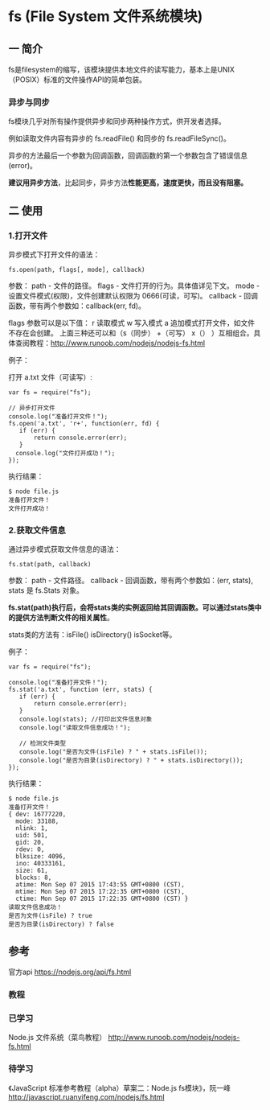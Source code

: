 # fs (File System 文件系统模块)
## 一 简介
fs是filesystem的缩写，该模块提供本地文件的读写能力，基本上是UNIX（POSIX）标准的文件操作API的简单包装。

### 异步与同步
fs模块几乎对所有操作提供异步和同步两种操作方式，供开发者选择。

例如读取文件内容有异步的 fs.readFile() 和同步的 fs.readFileSync()。

异步的方法最后一个参数为回调函数，回调函数的第一个参数包含了错误信息(error)。

**建议用异步方法**，比起同步，异步方法**性能更高，速度更快，而且没有阻塞。**

## 二 使用
### 1.打开文件

异步模式下打开文件的语法：
```
fs.open(path, flags[, mode], callback)

```

参数：
path - 文件的路径。
flags - 文件打开的行为。具体值详见下文。
mode - 设置文件模式(权限)，文件创建默认权限为 0666(可读，可写)。
callback - 回调函数，带有两个参数如：callback(err, fd)。

flags 参数可以是以下值：
r 读取模式
w 写入模式
a 追加模式打开文件，如文件不存在会创建。
上面三种还可以和（s（同步） +（可写）  x（） ）互相组合。具体查阅教程：http://www.runoob.com/nodejs/nodejs-fs.html

例子：

打开 a.txt 文件（可读写）:

```
var fs = require("fs");

// 异步打开文件
console.log("准备打开文件！");
fs.open('a.txt', 'r+', function(err, fd) {
   if (err) {
       return console.error(err);
   }
  console.log("文件打开成功！");     
});
```

执行结果：


```
$ node file.js 
准备打开文件！
文件打开成功！
```

### 2.获取文件信息 
通过异步模式获取文件信息的语法：

```
fs.stat(path, callback)
```

参数：
path - 文件路径。
callback - 回调函数，带有两个参数如：(err, stats), stats 是 fs.Stats 对象。

**fs.stat(path)执行后，会将stats类的实例返回给其回调函数。可以通过stats类中的提供方法判断文件的相关属性**。

stats类的方法有：isFile()	 isDirectory() isSocket等。

例子：


```
var fs = require("fs");

console.log("准备打开文件！");
fs.stat('a.txt', function (err, stats) {
   if (err) {
       return console.error(err);
   }
   console.log(stats); //打印出文件信息对象
   console.log("读取文件信息成功！");
   
   // 检测文件类型
   console.log("是否为文件(isFile) ? " + stats.isFile());
   console.log("是否为目录(isDirectory) ? " + stats.isDirectory());    
});
```

执行结果：


```
$ node file.js 
准备打开文件！
{ dev: 16777220,
  mode: 33188,
  nlink: 1,
  uid: 501,
  gid: 20,
  rdev: 0,
  blksize: 4096,
  ino: 40333161,
  size: 61,
  blocks: 8,
  atime: Mon Sep 07 2015 17:43:55 GMT+0800 (CST),
  mtime: Mon Sep 07 2015 17:22:35 GMT+0800 (CST),
  ctime: Mon Sep 07 2015 17:22:35 GMT+0800 (CST) }
读取文件信息成功！
是否为文件(isFile) ? true
是否为目录(isDirectory) ? false
```



## 参考
官方api
https://nodejs.org/api/fs.html

### 教程
### 已学习
Node.js 文件系统（菜鸟教程）
http://www.runoob.com/nodejs/nodejs-fs.html

### 待学习
《JavaScript 标准参考教程（alpha）草案二：Node.js fs模块》，阮一峰
http://javascript.ruanyifeng.com/nodejs/fs.html




